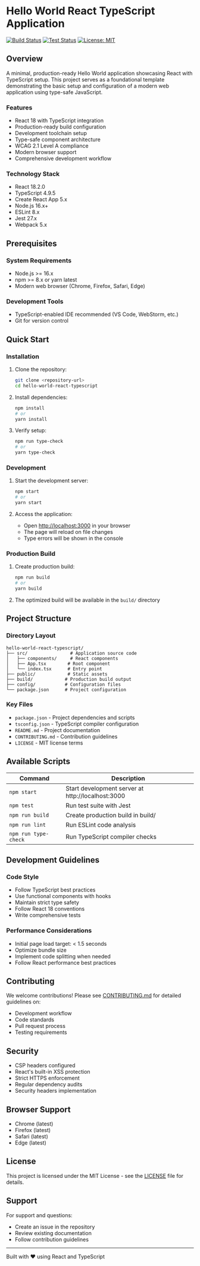 # Hello World React TypeScript Application

[![Build Status](https://github.com/actions/workflows/build/badge.svg)](https://github.com/actions/workflows/build)
[![Test Status](https://github.com/actions/workflows/test/badge.svg)](https://github.com/actions/workflows/test)
[![License: MIT](https://img.shields.io/badge/License-MIT-yellow.svg)](https://opensource.org/licenses/MIT)

## Overview

A minimal, production-ready Hello World application showcasing React with TypeScript setup. This project serves as a foundational template demonstrating the basic setup and configuration of a modern web application using type-safe JavaScript.

### Features

- React 18 with TypeScript integration
- Production-ready build configuration
- Development toolchain setup
- Type-safe component architecture
- WCAG 2.1 Level A compliance
- Modern browser support
- Comprehensive development workflow

### Technology Stack

- React 18.2.0
- TypeScript 4.9.5
- Create React App 5.x
- Node.js 16.x+
- ESLint 8.x
- Jest 27.x
- Webpack 5.x

## Prerequisites

### System Requirements

- Node.js >= 16.x
- npm >= 8.x or yarn latest
- Modern web browser (Chrome, Firefox, Safari, Edge)

### Development Tools

- TypeScript-enabled IDE recommended (VS Code, WebStorm, etc.)
- Git for version control

## Quick Start

### Installation

1. Clone the repository:
   ```bash
   git clone <repository-url>
   cd hello-world-react-typescript
   ```

2. Install dependencies:
   ```bash
   npm install
   # or
   yarn install
   ```

3. Verify setup:
   ```bash
   npm run type-check
   # or
   yarn type-check
   ```

### Development

1. Start the development server:
   ```bash
   npm start
   # or
   yarn start
   ```

2. Access the application:
   - Open [http://localhost:3000](http://localhost:3000) in your browser
   - The page will reload on file changes
   - Type errors will be shown in the console

### Production Build

1. Create production build:
   ```bash
   npm run build
   # or
   yarn build
   ```

2. The optimized build will be available in the `build/` directory

## Project Structure

### Directory Layout

```
hello-world-react-typescript/
├── src/                # Application source code
│   ├── components/     # React components
│   ├── App.tsx        # Root component
│   └── index.tsx      # Entry point
├── public/            # Static assets
├── build/            # Production build output
├── config/           # Configuration files
└── package.json      # Project configuration
```

### Key Files

- `package.json` - Project dependencies and scripts
- `tsconfig.json` - TypeScript compiler configuration
- `README.md` - Project documentation
- `CONTRIBUTING.md` - Contribution guidelines
- `LICENSE` - MIT license terms

## Available Scripts

| Command | Description |
|---------|-------------|
| `npm start` | Start development server at http://localhost:3000 |
| `npm test` | Run test suite with Jest |
| `npm run build` | Create production build in build/ |
| `npm run lint` | Run ESLint code analysis |
| `npm run type-check` | Run TypeScript compiler checks |

## Development Guidelines

### Code Style

- Follow TypeScript best practices
- Use functional components with hooks
- Maintain strict type safety
- Follow React 18 conventions
- Write comprehensive tests

### Performance Considerations

- Initial page load target: < 1.5 seconds
- Optimize bundle size
- Implement code splitting when needed
- Follow React performance best practices

## Contributing

We welcome contributions! Please see [CONTRIBUTING.md](CONTRIBUTING.md) for detailed guidelines on:

- Development workflow
- Code standards
- Pull request process
- Testing requirements

## Security

- CSP headers configured
- React's built-in XSS protection
- Strict HTTPS enforcement
- Regular dependency audits
- Security headers implementation

## Browser Support

- Chrome (latest)
- Firefox (latest)
- Safari (latest)
- Edge (latest)

## License

This project is licensed under the MIT License - see the [LICENSE](LICENSE) file for details.

## Support

For support and questions:
- Create an issue in the repository
- Review existing documentation
- Follow contribution guidelines

---

Built with ❤️ using React and TypeScript